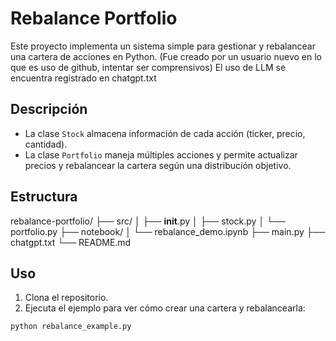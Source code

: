 # Rebalance Portfolio

Este proyecto implementa un sistema simple para gestionar y rebalancear una cartera de acciones en Python. (Fue creado por un usuario nuevo en lo que es uso de github, intentar ser comprensivos)
El uso de LLM se encuentra registrado en chatgpt.txt

## Descripción

- La clase `Stock` almacena información de cada acción (ticker, precio, cantidad).
- La clase `Portfolio` maneja múltiples acciones y permite actualizar precios y rebalancear la cartera según una distribución objetivo.

## Estructura
rebalance-portfolio/
├── src/
│   ├── __init__.py
│   ├── stock.py
│   └── portfolio.py
├── notebook/
│   └── rebalance_demo.ipynb
├── main.py
├── chatgpt.txt
└── README.md


## Uso

1. Clona el repositorio.
2. Ejecuta el ejemplo para ver cómo crear una cartera y rebalancearla:

```bash
python rebalance_example.py
